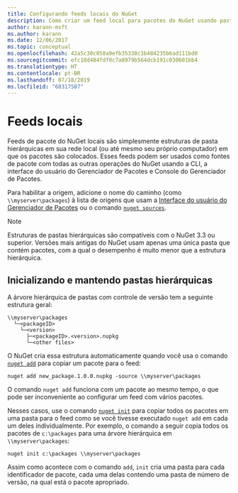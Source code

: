 ```yaml
---
title: Configurando feeds locais do NuGet
description: Como criar um feed local para pacotes do NuGet usando pastas em sua rede local
author: karann-msft
ms.author: karann
ms.date: 12/06/2017
ms.topic: conceptual
ms.openlocfilehash: 42a5c30c058a9efb35338c1b484235b6ad111bd0
ms.sourcegitcommit: efc18d484fdf0c7a8979b564dcb191c030601bb4
ms.translationtype: HT
ms.contentlocale: pt-BR
ms.lasthandoff: 07/18/2019
ms.locfileid: "68317587"
---
```

# <a name="local-feeds"></a>Feeds locais

Feeds de pacote do NuGet locais são simplesmente estruturas de pasta hierárquicas em sua rede local (ou até mesmo seu próprio computador) em que os pacotes são colocados. Esses feeds podem ser usados como fontes de pacote com todas as outras operações do NuGet usando a CLI, a interface do usuário do Gerenciador de Pacotes e Console do Gerenciador de Pacotes.

Para habilitar a origem, adicione o nome do caminho (como `\\myserver\packages`) à lista de origens que usam a [Interface do usuário do Gerenciador de Pacotes](../consume-packages/install-use-packages-visual-studio.md#package-sources) ou o comando [`nuget sources`](../reference/cli-reference/cli-ref-sources.md).

> [!Note]
> Estruturas de pastas hierárquicas são compatíveis com o NuGet 3.3 ou superior. Versões mais antigas do NuGet usam apenas uma única pasta que contém pacotes, com a qual o desempenho é muito menor que a estrutura hierárquica.

## <a name="initializing-and-maintaining-hierarchical-folders"></a>Inicializando e mantendo pastas hierárquicas

A árvore hierárquica de pastas com controle de versão tem a seguinte estrutura geral:

    \\myserver\packages
      └─<packageID>
        └─<version>
          ├─<packageID>.<version>.nupkg
          └─<other files>

O NuGet cria essa estrutura automaticamente quando você usa o comando [`nuget add`](../reference/cli-reference/cli-ref-add.md) para copiar um pacote para o feed:

```cli
nuget add new_package.1.0.0.nupkg -source \\myserver\packages
```

O comando `nuget add` funciona com um pacote ao mesmo tempo, o que pode ser inconveniente ao configurar um feed com vários pacotes.

Nesses casos, use o comando [`nuget init`](../reference/cli-reference/cli-ref-init.md) para copiar todos os pacotes em uma pasta para o feed como se você tivesse executado `nuget add` em cada um deles individualmente. Por exemplo, o comando a seguir copia todos os pacotes de `c:\packages` para uma árvore hierárquica em `\\myserver\packages`:

```cli
nuget init c:\packages \\myserver\packages
```

Assim como acontece com o comando `add`, `init` cria uma pasta para cada identificador de pacote, cada uma delas contendo uma pasta de número de versão, na qual está o pacote apropriado.

